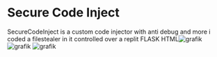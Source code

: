 # Secure Code Inject

SecureCodeInject is a custom code injector with anti debug and more i coded a filestealer in it controlled over a replit FLASK HTML![grafik](https://github.com/CE-X/Secure-Code-Inject/assets/107779342/e750928e-457c-42c5-bd11-f14ee6735ec8)  
![grafik](https://github.com/CE-X/Secure-Code-Inject/assets/107779342/06f5c507-4da2-4de3-830c-119147a343d6)
![grafik](https://github.com/CE-X/Secure-Code-Inject/assets/107779342/93867a1c-f665-4796-b56b-16141fd2711e)
